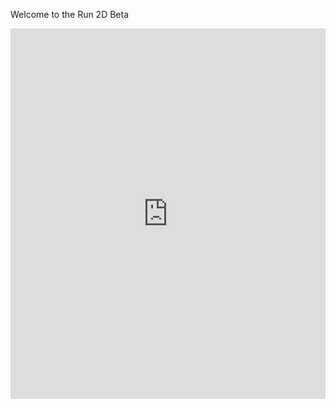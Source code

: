 Welcome to the Run 2D Beta

<div style="position:relative;height:0;padding-bottom:117.6%;overflow:hidden;"><iframe style="position:absolute;top:0;left:0;width:100%;height:100%;" src="https://arcade.makecode.com/---run?id=_T584YdiAM0E0" allowfullscreen="allowfullscreen" sandbox="allow-popups allow-forms allow-scripts allow-same-origin" frameborder="0"></iframe></div>
